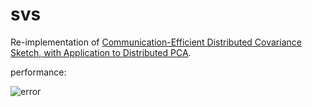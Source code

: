 # svs
Re-implementation of [Communication-Efficient Distributed Covariance Sketch, with Application to Distributed PCA](https://www.jmlr.org/papers/volume22/20-705/20-705.pdf).

performance:

![error](https://github.com/wadx2019/svs/edit/main/error.png)
